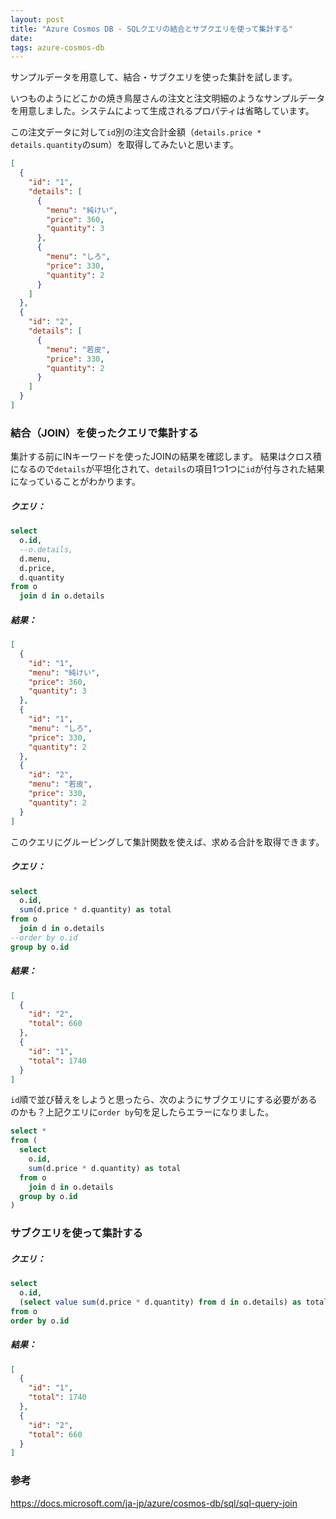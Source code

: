 ```yaml
---
layout: post
title: "Azure Cosmos DB - SQLクエリの結合とサブクエリを使って集計する"
date: 
tags: azure-cosmos-db
---
```


サンプルデータを用意して、結合・サブクエリを使った集計を試します。

いつものようにどこかの焼き鳥屋さんの注文と注文明細のようなサンプルデータを用意しました。システムによって生成されるプロパティは省略しています。

この注文データに対して`id`別の注文合計金額（`details.price * details.quantity`のsum）を取得してみたいと思います。

```json
[
  {
    "id": "1",
    "details": [
      {
        "menu": "純けい",
        "price": 360,
        "quantity": 3
      },
      {
        "menu": "しろ",
        "price": 330,
        "quantity": 2
      }
    ]
  },
  {
    "id": "2",
    "details": [
      {
        "menu": "若皮",
        "price": 330,
        "quantity": 2
      }
    ]
  }
]
```

### 結合（JOIN）を使ったクエリで集計する

集計する前にINキーワードを使ったJOINの結果を確認します。
結果はクロス積になるので`details`が平坦化されて、`details`の項目1つ1つに`id`が付与された結果になっていることがわかります。

##### クエリ：

```sql
select
  o.id,
  --o.details,
  d.menu,
  d.price,
  d.quantity
from o
  join d in o.details
```

##### 結果：

```json
[
  {
    "id": "1",
    "menu": "純けい",
    "price": 360,
    "quantity": 3
  },
  {
    "id": "1",
    "menu": "しろ",
    "price": 330,
    "quantity": 2
  },
  {
    "id": "2",
    "menu": "若皮",
    "price": 330,
    "quantity": 2
  }
]
```

このクエリにグルーピングして集計関数を使えば、求める合計を取得できます。

##### クエリ：

```sql
select
  o.id,
  sum(d.price * d.quantity) as total
from o
  join d in o.details
--order by o.id
group by o.id
```

##### 結果：

```json
[
  {
    "id": "2",
    "total": 660
  },
  {
    "id": "1",
    "total": 1740
  }
]
```

`id`順で並び替えをしようと思ったら、次のようにサブクエリにする必要があるのかも？上記クエリに`order by`句を足したらエラーになりました。

```sql
select *
from (
  select
    o.id,
    sum(d.price * d.quantity) as total
  from o
    join d in o.details
  group by o.id
)
```

### サブクエリを使って集計する

##### クエリ：
```sql
select
  o.id,
  (select value sum(d.price * d.quantity) from d in o.details) as total
from o
order by o.id
```

##### 結果：

```json
[
  {
    "id": "1",
    "total": 1740
  },
  {
    "id": "2",
    "total": 660
  }
]
```


### 参考

https://docs.microsoft.com/ja-jp/azure/cosmos-db/sql/sql-query-join
